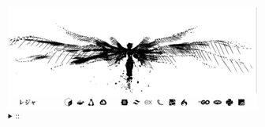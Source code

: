 <img src="./banner.png">
<details><summary> :: </summary>
<!--START_SECTION:waka-->

```
From: 09 August 2024 - To: 08 May 2025

Total Time: 1,335 hrs 11 mins

Python                     374 hrs 42 mins ///////------------------   26.04 %
PHP                        249 hrs 19 mins ////---------------------   17.33 %
Markdown                   208 hrs 59 mins ////---------------------   14.52 %
Other                      103 hrs 47 mins //-----------------------   07.21 %
```

<!--END_SECTION:waka-->
</details>
